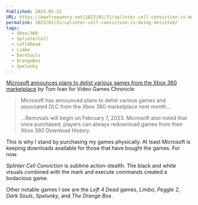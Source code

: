 ```yaml
---
Published: 2023-01-31
URL: https://maxfrequency.net/2023/01/31/splinter-cell-conviction-is-being-delisted/
permalink: 2023/01/31/splinter-cell-conviction-is-being-delisted/
tags:
  - Xbox/360
  - SplinterCell
  - Left4Dead
  - Limbo
  - DarkSouls
  - OrangeBox
  - Spelunky
---
```

[Microsoft announces plans to delist various games from the Xbox 360 marketplace](https://www.videogameschronicle.com/news/microsoft-announces-plans-to-delist-various-games-from-the-xbox-360-marketplace/) by Tom Ivan for Video Games Chronicle

> Microsoft has announced plans to delist various games and associated DLC from the Xbox 360 marketplace next month…
> 
> …Removals will begin on February 7, 2023. Microsoft also noted that once purchased, players can always redownload games from their Xbox 360 Download History.

This is why I stand by purchasing my games physically. At least Microsoft is keeping downloads available for those that have bought the games. For now.

*Splinter Cell Conviction* is sublime action-stealth. The black and white visuals combined with the mark and execute commands created a bodacious game.

Other notable games I see are the *Left 4 Dead* games, *Limbo*, *Peggle 2*, *Dark Souls*, *Spelunky*, and *The Orange Box*.
